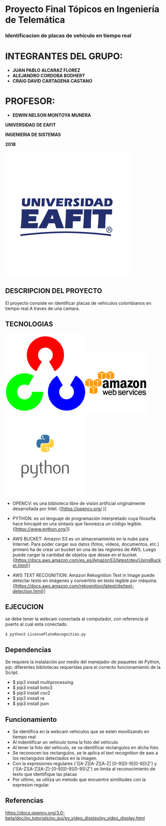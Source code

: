 # Proyecto Final Tópicos en Ingeniería de Telemática 
   ### Identificacion de placas de vehiculo en tiempo real
  
  # INTEGRANTES DEL GRUPO:
- **JUAN PABLO ALCARAZ FLOREZ**
- **ALEJANDRO CORDOBA BODHERT**
- **CRAIG DAVID CARTAGENA CASTANO**

# PROFESOR:
- **EDWIN NELSON MONTOYA MUNERA**



**UNIVERSIDAD DE EAFIT**

**INGENIERIA DE SISTEMAS**

**2018**

![Eafit Logo](eafit.png)



  ## DESCRIPCION DEL PROYECTO
  
  El proyecto consiste en identificar placas de vehiculos colombianos en tiempo real.A traves de una camara.

  ## TECNOLOGIAS
  
  ![opencv](opencvicono.png)![aws](aws.png)![python](pythonicono.png)

   - OPENCV: es una biblioteca libre de visión artificial originalmente desarrollada por Intel.   ([https://opencv.org/ )]
   
   - PYTHON: es un lenguaje de programación interpretado cuya filosofía hace hincapié en una sintaxis que favorezca un código legible.  ([https://www.python.org/])
   
   - AWS BUCKET: Amazon S3 es un almacenamiento en la nube para Internet. Para poder cargar sus datos (fotos, vídeos, documentos, etc.) primero ha de crear un bucket en una de las regiones de AWS. Luego puede cargar la cantidad de objetos que desee en el bucket.   ([https://docs.aws.amazon.com/es_es/AmazonS3/latest/dev/UsingBucket.html)]
   
   - AWS TEXT RECOGNITION: Amazon Rekognition Text in Image puede detectar texto en imágenes y convertirlo en texto legible por máquina.  ([https://docs.aws.amazon.com/rekognition/latest/dg/text-detection.html)]
   
   ## EJECUCION
   
   se debe tener la webcam conectada al computador, con referencia al puerto al cual esta conectado.
   

  ``` $ python3 LicensePlateRecognition.py  ```


   ## Dependencias

   Se requiere la instalación por medio del manejador de paquetes de Python, pip; diferentes bibliotecas requeridas para el correcto funcionamiento de la Script.
   
   - $ pip3 install multiprocessing
   - $ pip3 install boto3
   - $ pip3 install csv2
   - $ pip3 install re
   - $ pip3 install json

   ## Funcionamiento
   
   - Se identifica en la webcam vehiculos que se esten movilizando en tiempo real
   - Al indentificar un vehiculo toma la foto del vehiculo
   - Al tener la foto del vehiculo, se va identificar rectangulos en dicha foto.
   - Se reconocen los rectangulos, se le aplica el text recognition de aws a los rectangulos detectados en la imagen.
   - Con la expresiones regulares ('([A-Z][A-Z][A-Z] [0-9][0-9][0-9])\Z') y ('([A-Z][A-Z][A-Z]-[0-9][0-9][0-9])\Z') se limita al reconocimiento de texto que identifique las placas
   - Por ultimo, se utiliza un metodo que encuentre similitudes con la expresion regular.

   
## Referencias

https://docs.opencv.org/3.0-beta/doc/py_tutorials/py_gui/py_video_display/py_video_display.html
